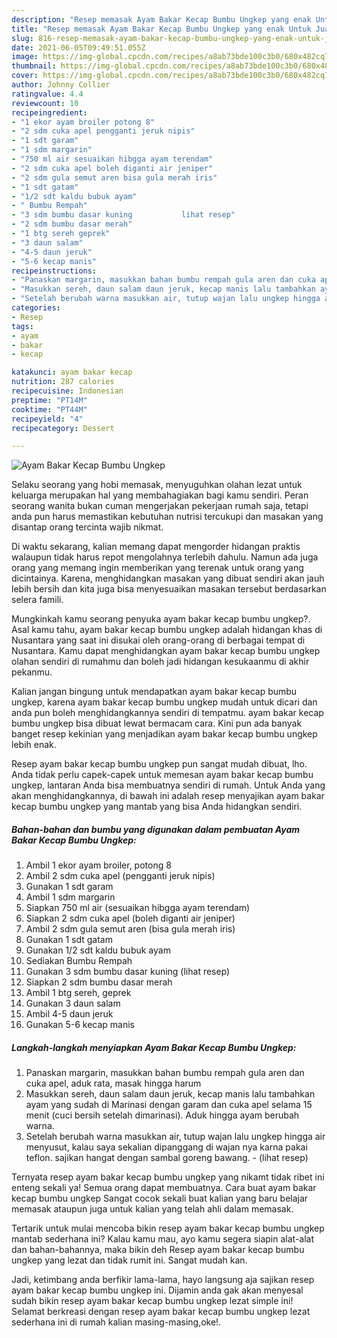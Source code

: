 ```yaml
---
description: "Resep memasak Ayam Bakar Kecap Bumbu Ungkep yang enak Untuk Jualan"
title: "Resep memasak Ayam Bakar Kecap Bumbu Ungkep yang enak Untuk Jualan"
slug: 816-resep-memasak-ayam-bakar-kecap-bumbu-ungkep-yang-enak-untuk-jualan
date: 2021-06-05T09:49:51.055Z
image: https://img-global.cpcdn.com/recipes/a8ab73bde100c3b0/680x482cq70/ayam-bakar-kecap-bumbu-ungkep-foto-resep-utama.jpg
thumbnail: https://img-global.cpcdn.com/recipes/a8ab73bde100c3b0/680x482cq70/ayam-bakar-kecap-bumbu-ungkep-foto-resep-utama.jpg
cover: https://img-global.cpcdn.com/recipes/a8ab73bde100c3b0/680x482cq70/ayam-bakar-kecap-bumbu-ungkep-foto-resep-utama.jpg
author: Johnny Collier
ratingvalue: 4.4
reviewcount: 10
recipeingredient:
- "1 ekor ayam broiler potong 8"
- "2 sdm cuka apel pengganti jeruk nipis"
- "1 sdt garam"
- "1 sdm margarin"
- "750 ml air sesuaikan hibgga ayam terendam"
- "2 sdm cuka apel boleh diganti air jeniper"
- "2 sdm gula semut aren bisa gula merah iris"
- "1 sdt gatam"
- "1/2 sdt kaldu bubuk ayam"
- " Bumbu Rempah"
- "3 sdm bumbu dasar kuning           lihat resep"
- "2 sdm bumbu dasar merah"
- "1 btg sereh geprek"
- "3 daun salam"
- "4-5 daun jeruk"
- "5-6 kecap manis"
recipeinstructions:
- "Panaskan margarin, masukkan bahan bumbu rempah gula aren dan cuka apel, aduk rata, masak hingga harum"
- "Masukkan sereh, daun salam daun jeruk, kecap manis lalu tambahkan ayam yang sudah di Marinasi dengan garam dan cuka apel selama 15 menit (cuci bersih setelah dimarinasi). Aduk hingga ayam berubah warna."
- "Setelah berubah warna masukkan air, tutup wajan lalu ungkep hingga air menyusut, kalau saya sekalian dipanggang di wajan nya karna pakai teflon. sajikan hangat dengan sambal goreng bawang.           (lihat resep)"
categories:
- Resep
tags:
- ayam
- bakar
- kecap

katakunci: ayam bakar kecap 
nutrition: 287 calories
recipecuisine: Indonesian
preptime: "PT14M"
cooktime: "PT44M"
recipeyield: "4"
recipecategory: Dessert

---
```



![Ayam Bakar Kecap Bumbu Ungkep](https://img-global.cpcdn.com/recipes/a8ab73bde100c3b0/680x482cq70/ayam-bakar-kecap-bumbu-ungkep-foto-resep-utama.jpg)

Selaku seorang yang hobi memasak, menyuguhkan olahan lezat untuk keluarga merupakan hal yang membahagiakan bagi kamu sendiri. Peran seorang  wanita bukan cuman mengerjakan pekerjaan rumah saja, tetapi anda pun harus memastikan kebutuhan nutrisi tercukupi dan masakan yang disantap orang tercinta wajib nikmat.

Di waktu  sekarang, kalian memang dapat mengorder hidangan praktis walaupun tidak harus repot mengolahnya terlebih dahulu. Namun ada juga orang yang memang ingin memberikan yang terenak untuk orang yang dicintainya. Karena, menghidangkan masakan yang dibuat sendiri akan jauh lebih bersih dan kita juga bisa menyesuaikan masakan tersebut berdasarkan selera famili. 



Mungkinkah kamu seorang penyuka ayam bakar kecap bumbu ungkep?. Asal kamu tahu, ayam bakar kecap bumbu ungkep adalah hidangan khas di Nusantara yang saat ini disukai oleh orang-orang di berbagai tempat di Nusantara. Kamu dapat menghidangkan ayam bakar kecap bumbu ungkep olahan sendiri di rumahmu dan boleh jadi hidangan kesukaanmu di akhir pekanmu.

Kalian jangan bingung untuk mendapatkan ayam bakar kecap bumbu ungkep, karena ayam bakar kecap bumbu ungkep mudah untuk dicari dan anda pun boleh menghidangkannya sendiri di tempatmu. ayam bakar kecap bumbu ungkep bisa dibuat lewat bermacam cara. Kini pun ada banyak banget resep kekinian yang menjadikan ayam bakar kecap bumbu ungkep lebih enak.

Resep ayam bakar kecap bumbu ungkep pun sangat mudah dibuat, lho. Anda tidak perlu capek-capek untuk memesan ayam bakar kecap bumbu ungkep, lantaran Anda bisa membuatnya sendiri di rumah. Untuk Anda yang akan menghidangkannya, di bawah ini adalah resep menyajikan ayam bakar kecap bumbu ungkep yang mantab yang bisa Anda hidangkan sendiri.

<!--inarticleads1-->

##### Bahan-bahan dan bumbu yang digunakan dalam pembuatan Ayam Bakar Kecap Bumbu Ungkep:

1. Ambil 1 ekor ayam broiler, potong 8
1. Ambil 2 sdm cuka apel (pengganti jeruk nipis)
1. Gunakan 1 sdt garam
1. Ambil 1 sdm margarin
1. Siapkan 750 ml air (sesuaikan hibgga ayam terendam)
1. Siapkan 2 sdm cuka apel (boleh diganti air jeniper)
1. Ambil 2 sdm gula semut aren (bisa gula merah iris)
1. Gunakan 1 sdt gatam
1. Gunakan 1/2 sdt kaldu bubuk ayam
1. Sediakan  Bumbu Rempah
1. Gunakan 3 sdm bumbu dasar kuning           (lihat resep)
1. Siapkan 2 sdm bumbu dasar merah
1. Ambil 1 btg sereh, geprek
1. Gunakan 3 daun salam
1. Ambil 4-5 daun jeruk
1. Gunakan 5-6 kecap manis




<!--inarticleads2-->

##### Langkah-langkah menyiapkan Ayam Bakar Kecap Bumbu Ungkep:

1. Panaskan margarin, masukkan bahan bumbu rempah gula aren dan cuka apel, aduk rata, masak hingga harum
1. Masukkan sereh, daun salam daun jeruk, kecap manis lalu tambahkan ayam yang sudah di Marinasi dengan garam dan cuka apel selama 15 menit (cuci bersih setelah dimarinasi). Aduk hingga ayam berubah warna.
1. Setelah berubah warna masukkan air, tutup wajan lalu ungkep hingga air menyusut, kalau saya sekalian dipanggang di wajan nya karna pakai teflon. sajikan hangat dengan sambal goreng bawang. -           (lihat resep)




Ternyata resep ayam bakar kecap bumbu ungkep yang nikamt tidak ribet ini enteng sekali ya! Semua orang dapat membuatnya. Cara buat ayam bakar kecap bumbu ungkep Sangat cocok sekali buat kalian yang baru belajar memasak ataupun juga untuk kalian yang telah ahli dalam memasak.

Tertarik untuk mulai mencoba bikin resep ayam bakar kecap bumbu ungkep mantab sederhana ini? Kalau kamu mau, ayo kamu segera siapin alat-alat dan bahan-bahannya, maka bikin deh Resep ayam bakar kecap bumbu ungkep yang lezat dan tidak rumit ini. Sangat mudah kan. 

Jadi, ketimbang anda berfikir lama-lama, hayo langsung aja sajikan resep ayam bakar kecap bumbu ungkep ini. Dijamin anda gak akan menyesal sudah bikin resep ayam bakar kecap bumbu ungkep lezat simple ini! Selamat berkreasi dengan resep ayam bakar kecap bumbu ungkep lezat sederhana ini di rumah kalian masing-masing,oke!.

